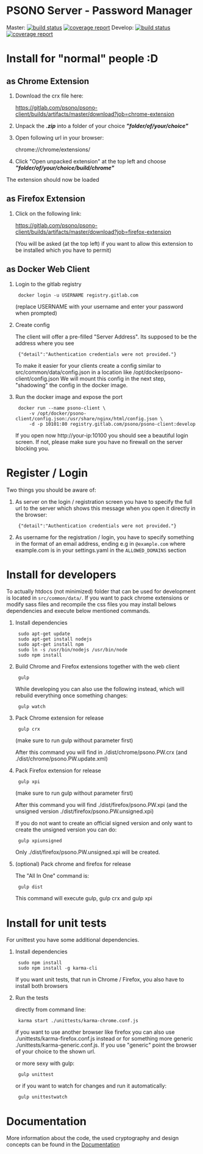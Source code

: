 # PSONO Server - Password Manager

Master: [![build status](https://gitlab.com/psono/psono-client/badges/master/build.svg)](https://gitlab.com/psono/psono-client/commits/master) [![coverage report](https://gitlab.com/psono/psono-client/badges/master/coverage.svg)](https://gitlab.com/psono/psono-client/commits/master)
Develop: [![build status](https://gitlab.com/psono/psono-client/badges/develop/build.svg)](https://gitlab.com/psono/psono-client/commits/develop) [![coverage report](https://gitlab.com/psono/psono-client/badges/develop/coverage.svg)](https://gitlab.com/psono/psono-client/commits/develop)

# Install for "normal" people :D

## as Chrome Extension

1. Download the crx file here:

    https://gitlab.com/psono/psono-client/builds/artifacts/master/download?job=chrome-extension
    
2. Unpack the ***.zip*** into a folder of your choice ***"folder/of/your/choice"***
    
4. Open following url in your browser:

    chrome://chrome/extensions/
    
5. Click "Open unpacked extension" at the top left and choose ***"folder/of/your/choice/build/chrome"***

The extension should now be loaded


## as Firefox Extension

1. Click on the following link:

    https://gitlab.com/psono/psono-client/builds/artifacts/master/download?job=firefox-extension
    
    (You will be asked (at the top left) if you want to allow this extension to be installed which you have to permit)
    

## as Docker Web Client

1. Login to the gitlab registry

        docker login -u USERNAME registry.gitlab.com
    
    (replace USERNAME with your username and enter your password when prompted)

2. Create config

    The client will offer a pre-filled "Server Address". Its supposed to be the address where you see 
    
        {"detail":"Authentication credentials were not provided."}
        
    To make it easier for your clients create a config similar to src/common/data/config.json in a location like /opt/docker/psono-client/config.json
    We will mount this config in the next step, "shadowing" the config in the docker image.

3. Run the docker image and expose the port

        docker run --name psono-client \
            -v /opt/docker/psono-client/config.json:/usr/share/nginx/html/config.json \
            -d -p 10101:80 registry.gitlab.com/psono/psono-client:develop

    If you open now http://your-ip:10100 you should see a beautiful login screen.
    If not, please make sure you have no firewall on the server blocking you.
    
# Register / Login

Two things you should be aware of:
    
1) As server on the login / registration screen you have to specify the full url to the server which shows this message when you open it directly in the browser:
    
        {"detail":"Authentication credentials were not provided."}

2) As username for the registration / login, you have to specify something in the format of an email address, ending e.g in `@example.com` where example.com is in your settings.yaml in the `ALLOWED_DOMAINS` section


# Install for developers

To actually htdocs (not minimized) folder that can be used for development is located in
`src/common/data/`. If you want to pack chrome extensions or modify sass files and recompile the css files
you may install belows dependencies and execute below mentioned commands.

1. Install dependencies

        sudo apt-get update
        sudo apt-get install nodejs
        sudo apt-get install npm
        sudo ln -s /usr/bin/nodejs /usr/bin/node
        sudo npm install
        
2. Build Chrome and Firefox extensions together with the web client

        gulp
        
    While developing you can also use the following instead, which will rebuild everything once something changes:
        
        gulp watch

3. Pack Chrome extension for release

        gulp crx

    (make sure to run gulp without parameter first)
    
    After this command you will find in ./dist/chrome/psono.PW.crx (and ./dist/chrome/psono.PW.update.xml)
        
4. Pack Firefox extension for release

        gulp xpi

    (make sure to run gulp without parameter first)
    
    After this command you will find ./dist/firefox/psono.PW.xpi (and the unsigned version
    ./dist/firefox/psono.PW.unsigned.xpi)
    
    If you do not want to create an official signed version and only want to create the unsigned version you can do:
    
        gulp xpiunsigned
        
    Only ./dist/firefox/psono.PW.unsigned.xpi will be created.
        
5. (optional) Pack chrome and firefox for release
        
    The "All In One" command is:
    
        gulp dist
        
    This command will execute gulp, gulp crx and gulp xpi


# Install for unit tests

For unittest you have some additional dependencies.

1. Install dependencies

        sudo npm install
        sudo npm install -g karma-cli
        
    If you want unit tests, that run in Chrome / Firefox, you also have to install both browsers
    
2. Run the tests

    directly from command line:

        karma start ./unittests/karma-chrome.conf.js
        
    if you want to use another browser like firefox you can also use ./unittests/karma-firefox.conf.js instead or for
    something more generic ./unittests/karma-generic.conf.js. If you use "generic" point the browser of your choice
    to the shown url.
        
    or more sexy with gulp:
    
        gulp unittest
        
    or if you want to watch for changes and run it automatically:
    
        gulp unittestwatch
    

# Documentation

More information about the code, the used cryptography and design concepts can be found in the [Documentation](docu/DOCUMENTATION.md)
    
